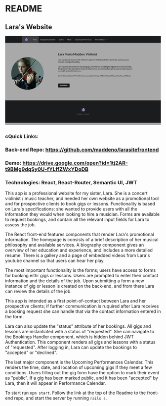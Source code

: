 # README

## Lara's Website

![](src/assets/larasite_screenshot.png)

### cQuick Links:

### Back-end Repo: https://github.com/maddeno/larasitefrontend

### Demo: https://drive.google.com/open?id=1tj2AR-t9BMg9dqSy0U-fYLffZWxYDoDB

### Technologies: React, React-Router, Semantic UI, JWT

This app is a professional website for my sister, Lara. She is a concert violinist / music teacher, and needed her own website as a promotional tool and for prospective clients to book gigs or lessons. Functionality is based on Lara's specifications: she wanted to provide users with all the information they would when looking to hire a musician. Forms are available to request bookings, and contain all the relevant input fields for Lara to assess the job. 

The React front-end features components that render Lara's promotional information. The homepage is consists of a brief description of her musical philosophy and available services. A biography component gives an overview of her education and experience, and includes a more detailed resume. There is a gallery and a page of embedded videos from Lara's youtube channel so that users can hear her play. 

The most important functionality is the forms; users have access to forms for booking eithr gigs or lessons. Users are prompted to enter their contact information and the details of the job. Upon submitting a form a new instance of gig or lesson is created on the back-end, and from there Lara can review the details of the job. 

This app is intended as a first point-of-contact between Lara and her prospective clients; if further communication is ruquired after Lara receives a booking request she can handle that via the contact information entered in the form. 

Lara can also update the "status" attribute of her bookings. All gigs and lessons are instantiated with a status of "requested". She can navigate to the Bookings Handler component, which is hidden behind JWT Authentication. This component renders all gigs and lessons with a status of "requested". After logging in, Lara can update the bookings to "accepted" or "declined".

The last major component is the Upcoming Performances Calendar. This renders the time, date, and location of upcoming gigs if they meet a few conditions. Users filling out the gig form have the option to mark their event as "public". If a gig has been marked public, and it has been "accepted" by Lara, then it will appear in Performance Calendar. 

To start run ```npm start```. Follow the link at the top of the Readme to the front-end repo, and start the server by running ```rails s```.